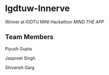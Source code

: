# Igdtuw-Innerve
Winner at IGDTU MINI Hackathon *MIND THE APP*
## Team Members
Piyush Gupta

Jaspreet Singh

Shivansh Garg
